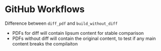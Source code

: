 # GitHub Workflows

Difference between `diff_pdf` and `build_without_diff`

- PDFs for diff will contain lipsum content for stable comparison
- PDFs without diff will contain the original content, to test if any main content breaks the compilaiton
